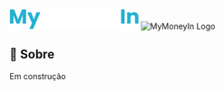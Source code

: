 ![MyMoneyIn Logo](https://raw.githubusercontent.com/viniengelage/mymoneyin/main/assets/logo.png#gh-dark-mode-only)
![MyMoneyIn Logo](https://user-images.githubusercontent.com/72879799/153904095-9d78a019-8495-4035-8174-e3da8e4dd66b.png#gh-light-mode-only)


## :blue_book: Sobre
Em construção
